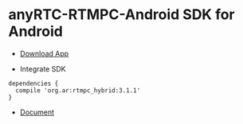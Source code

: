 
# anyRTC-RTMPC-Android SDK for Android


* [Download App](http://download.anyrtc.io/xuye)

* Integrate SDK

```
dependencies {
  compile 'org.ar:rtmpc_hybrid:3.1.1'
}
```

* [Document](https://docs.anyrtc.io/v1/RTMPC/android.html)





   



 
